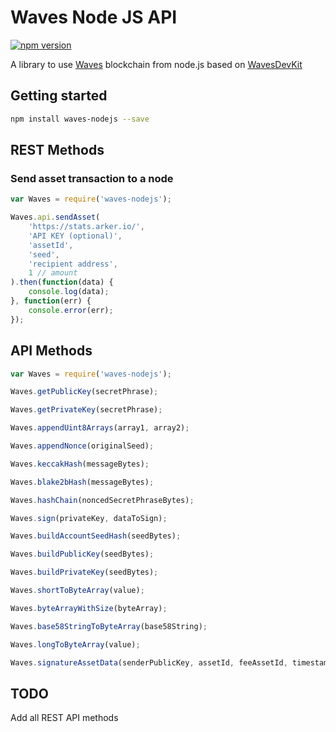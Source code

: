 Waves Node JS API
=====
[![npm version](https://badge.fury.io/js/waves-nodejs.svg)](https://badge.fury.io/js/waves-nodejs)

A library to use [Waves](wavesplatform.com) blockchain from node.js based on [WavesDevKit](https://github.com/wavesplatform/WavesDevKit)

## Getting started
```bash
npm install waves-nodejs --save
```

## REST Methods
### Send asset transaction to a node
```javascript
var Waves = require('waves-nodejs');

Waves.api.sendAsset(
    'https://stats.arker.io/',
    'API KEY (optional)', 
    'assetId', 
    'seed', 
    'recipient address', 
    1 // amount
).then(function(data) {
    console.log(data);
}, function(err) {
    console.error(err);
});
```

## API Methods
```javascript
var Waves = require('waves-nodejs');

Waves.getPublicKey(secretPhrase);

Waves.getPrivateKey(secretPhrase);

Waves.appendUint8Arrays(array1, array2);

Waves.appendNonce(originalSeed);

Waves.keccakHash(messageBytes);

Waves.blake2bHash(messageBytes);

Waves.hashChain(noncedSecretPhraseBytes);

Waves.sign(privateKey, dataToSign);

Waves.buildAccountSeedHash(seedBytes);

Waves.buildPublicKey(seedBytes);

Waves.buildPrivateKey(seedBytes);

Waves.shortToByteArray(value);

Waves.byteArrayWithSize(byteArray);

Waves.base58StringToByteArray(base58String);

Waves.longToByteArray(value);

Waves.signatureAssetData(senderPublicKey, assetId, feeAssetId, timestamp, amount, fee, recipient, attachment);
```
## TODO

Add all REST API methods